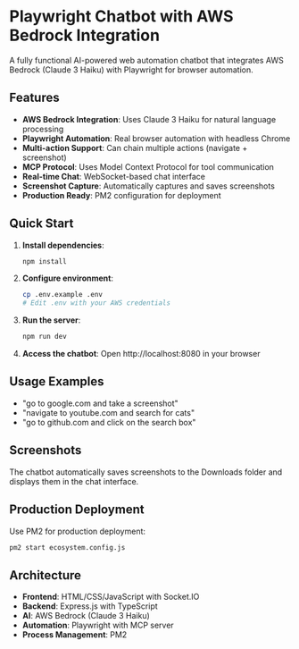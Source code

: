 # Playwright Chatbot with AWS Bedrock Integration

A fully functional AI-powered web automation chatbot that integrates AWS Bedrock (Claude 3 Haiku) with Playwright for browser automation.

## Features

- **AWS Bedrock Integration**: Uses Claude 3 Haiku for natural language processing
- **Playwright Automation**: Real browser automation with headless Chrome
- **Multi-action Support**: Can chain multiple actions (navigate + screenshot)
- **MCP Protocol**: Uses Model Context Protocol for tool communication
- **Real-time Chat**: WebSocket-based chat interface
- **Screenshot Capture**: Automatically captures and saves screenshots
- **Production Ready**: PM2 configuration for deployment

## Quick Start

1. **Install dependencies**:
   ```bash
   npm install
   ```

2. **Configure environment**:
   ```bash
   cp .env.example .env
   # Edit .env with your AWS credentials
   ```

3. **Run the server**:
   ```bash
   npm run dev
   ```

4. **Access the chatbot**:
   Open http://localhost:8080 in your browser

## Usage Examples

- "go to google.com and take a screenshot"
- "navigate to youtube.com and search for cats"
- "go to github.com and click on the search box"

## Screenshots

The chatbot automatically saves screenshots to the Downloads folder and displays them in the chat interface.

## Production Deployment

Use PM2 for production deployment:

```bash
pm2 start ecosystem.config.js
```

## Architecture

- **Frontend**: HTML/CSS/JavaScript with Socket.IO
- **Backend**: Express.js with TypeScript
- **AI**: AWS Bedrock (Claude 3 Haiku)
- **Automation**: Playwright with MCP server
- **Process Management**: PM2
